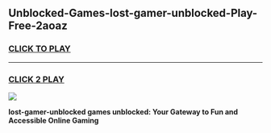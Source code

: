 
## Unblocked-Games-lost-gamer-unblocked-Play-Free-2aoaz
<h3>
<a href="https://premium76.site?title=lost-gamer-unblocked&ref=22A">CLICK TO PLAY</a></h3>
<hr>

<h3>
<a href="https://premium76.site?title=lost-gamer-unblocked&ref=22A">CLICK 2 PLAY</a>
  
</h3>

<a href="https://premium76.site?title=lost-gamer-unblocked&ref=22A"><img src="https://clearcache.store/games.png"></a>


**lost-gamer-unblocked games unblocked: Your Gateway to Fun and Accessible Online Gaming**
